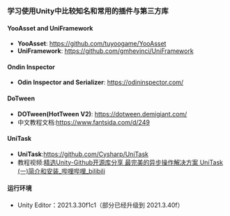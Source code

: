 ### 学习使用Unity中比较知名和常用的插件与第三方库
#### YooAsset and UniFramework
- **YooAsset**: https://github.com/tuyoogame/YooAsset
- **UniFramework**: https://github.com/gmhevinci/UniFramework

#### Ondin Inspector

- **Odin Inspector and Serializer**: https://odininspector.com/

#### DoTween

- **DOTween(HotTween V2)**: https://dotween.demigiant.com/
-  中文教程文档:https://www.fantsida.com/d/249

#### UniTask

- **UniTask**:https://github.com/Cysharp/UniTask
- 教程视频:[精选Unity-Github开源库分享 最完美的异步操作解决方案 UniTask (一)简介和安装_哔哩哔哩_bilibili](https://www.bilibili.com/video/BV1NG411s7hN/)


#### 运行环境
- Unity Editor：2021.3.30f1c1（部分已经升级到 2021.3.40f）
